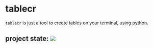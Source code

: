 # tablecr

`tablecr` is just a tool to create tables on your terminal,
using python.

## project state: <img src="https://img.shields.io/badge/Still%20Work-On%20It-orange" />
